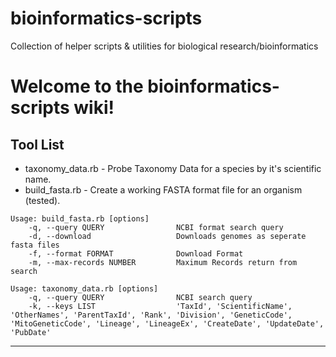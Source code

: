 # bioinformatics-scripts
Collection of helper scripts &amp; utilities for biological research/bioinformatics

# Welcome to the bioinformatics-scripts wiki!

## Tool List
* taxonomy_data.rb - Probe Taxonomy Data for a species by it's scientific name. 
* build_fasta.rb - Create a working FASTA format file for an organism (tested).


```
Usage: build_fasta.rb [options] 
    -q, --query QUERY                NCBI format search query 
    -d, --download                   Downloads genomes as seperate fasta files 
    -f, --format FORMAT              Download Format 
    -m, --max-records NUMBER         Maximum Records return from search 
```

```
Usage: taxonomy_data.rb [options]
    -q, --query QUERY                NCBI search query
    -k, --keys LIST                  'TaxId', 'ScientificName', 'OtherNames', 'ParentTaxId', 'Rank', 'Division', 'GeneticCode', 'MitoGeneticCode', 'Lineage', 'LineageEx', 'CreateDate', 'UpdateDate', 'PubDate'
```

***
